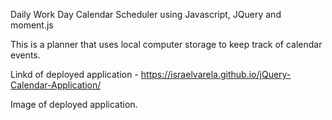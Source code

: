 Daily Work Day Calendar Scheduler using Javascript, JQuery and moment.js

This is a planner that uses local computer storage to keep track of calendar events.

Linkd of deployed application - https://israelvarela.github.io/jQuery-Calendar-Application/

Image of deployed application.


